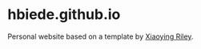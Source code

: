 hbiede.github.io
==============

Personal website based on a template by [Xiaoying Riley](https://themes.3rdwavemedia.com/).
